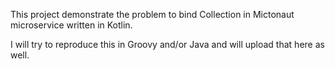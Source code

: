This project demonstrate the problem to bind Collection in Mictonaut microservice written in Kotlin.

I will try to reproduce this in Groovy and/or Java and will upload that here as well.
